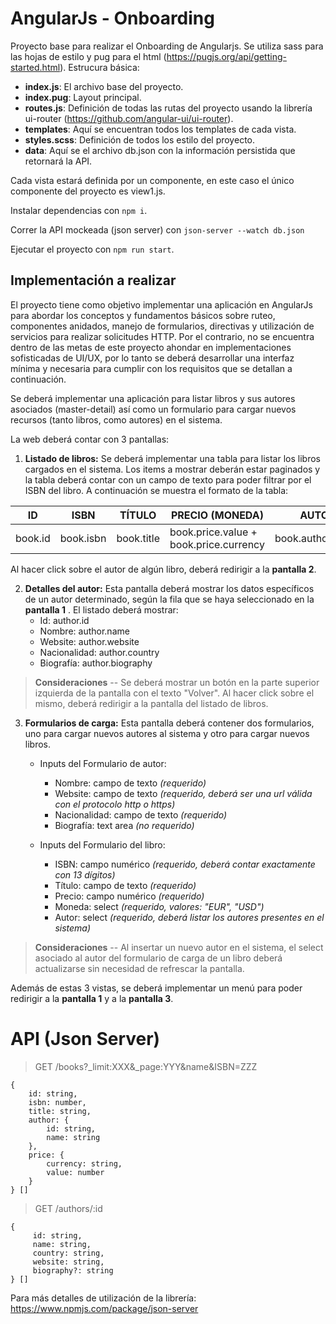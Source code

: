 # AngularJs - Onboarding

Proyecto base para realizar el Onboarding de Angularjs.
Se utiliza sass para las hojas de estilo y pug para el html (https://pugjs.org/api/getting-started.html).
Estrucura básica:
+ **index.js**: El archivo base del proyecto.
+ **index.pug**: Layout principal.
+ **routes.js**: Definición de todas las rutas del proyecto usando la librería ui-router (https://github.com/angular-ui/ui-router).
+ **templates**: Aquí se encuentran todos los templates de cada vista.
+ **styles.scss**: Definición de todos los estilo del proyecto.
+ **data**: Aquí se el archivo db.json con la información persistida que retornará la API.

 Cada vista estará definida por un componente, en este caso el único componente del proyecto es view1.js.

Instalar dependencias con `npm i`.

Correr la API mockeada (json server) con `json-server --watch db.json`

Ejecutar el proyecto con `npm run start`.

## Implementación a realizar
El proyecto tiene como objetivo implementar una aplicación en AngularJs para abordar los conceptos y fundamentos básicos sobre ruteo, componentes anidados, manejo de formularios, directivas y utilización de servicios para realizar solicitudes HTTP. Por el contrario, no se encuentra dentro de las metas de este proyecto ahondar en implementaciones sofisticadas de UI/UX, por lo tanto se deberá desarrollar una interfaz mínima y necesaria para cumplir con los requisitos que se detallan a continuación.

Se deberá implementar una aplicación para listar libros y sus autores asociados (master-detail) así como un formulario para cargar nuevos recursos (tanto libros, como autores) en el sistema. 

La web deberá contar con 3 pantallas:
 1. **Listado de libros:** Se deberá implementar una tabla para listar los libros cargados en el sistema. Los items a mostrar deberán estar paginados y la tabla deberá contar con un campo de texto para poder filtrar por el ISBN del libro. A continuación se muestra el formato de la tabla:
		 
		 
| ID      | ISBN | TÍTULO | PRECIO (MONEDA)| AUTOR |
|---      |:---:|---|---|---|
| book.id | book.isbn | book.title | book.price.value + book.price.currency | book.author.name |  

Al hacer click sobre el autor de algún libro, deberá redirigir a la **pantalla 2**.

 2. **Detalles del autor:** Esta pantalla deberá mostrar los datos específicos de un autor determinado, según la fila que se haya seleccionado en la **pantalla 1** . El listado deberá mostrar:
	- Id: author.id
	- Nombre: author.name
	- Website: author.website
	- Nacionalidad: author.country
	- Biografía: author.biography
	
> **Consideraciones**
 -- Se deberá mostrar un botón en la parte superior izquierda de la pantalla con el texto "Volver". Al hacer click sobre el mismo, deberá redirigir a la pantalla del listado de libros.

 3. **Formularios de carga:** Esta pantalla deberá contener dos formularios, uno para cargar nuevos autores al sistema y otro para cargar nuevos libros.
	 - Inputs del Formulario de autor: 
	   - Nombre: campo de texto *(requerido)* 
	   - Website: campo de texto *(requerido, deberá ser una url válida con el protocolo http o https)*
	   - Nacionalidad: campo de texto *(requerido)*
	   - Biografía: text area *(no requerido)*
	   
	 - Inputs del Formulario del libro: 
	   - ISBN: campo numérico *(requerido, deberá contar exactamente con 13 dígitos)* 
	   - Título: campo de texto *(requerido)*
	   - Precio: campo numérico *(requerido)*
	   - Moneda: select *(requerido, valores: "EUR", "USD")*
	   - Autor: select *(requerido, deberá listar los autores presentes en el sistema)*

> **Consideraciones**
 -- Al insertar un nuevo autor en el sistema, el select asociado al autor del formulario de carga de un libro deberá actualizarse sin necesidad de refrescar la pantalla.
	  
Además de estas 3 vistas, se deberá implementar un menú para poder redirigir a la **pantalla 1** y a la **pantalla 3**.

# API (Json Server)
> GET /books?_limit:XXX&_page:YYY&name&ISBN=ZZZ

	{
		id: string,
		isbn: number,
		title: string,
		author: {
			id: string,
			name: string
		},
		price: {
			currency: string,
			value: number
		}
	} []

> GET /authors/:id
  

	{
		 id: string,
		 name: string,
		 country: string,
		 website: string,
		 biography?: string
	} []

Para más detalles de utilización de la librería: https://www.npmjs.com/package/json-server

